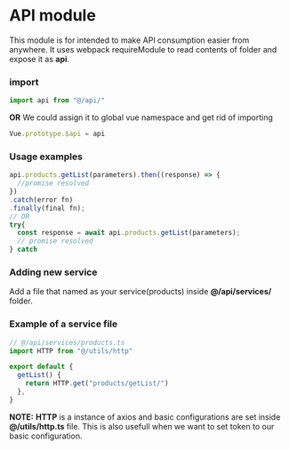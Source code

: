 # API module

This module is for intended to make API consumption easier from anywhere. It uses webpack requireModule to read contents of folder and expose it as **api**.

### **import**

```js
import api from "@/api/"
```

**OR** We could assign it to global vue namespace and get rid of importing

```js
Vue.prototype.$api = api
```

### **Usage examples**

```js
api.products.getList(parameters).then((response) => {
  //promise resolved
})
.catch(error fn)
.finally(final fn);
// OR
try{
  const response = await api.products.getList(parameters);
  // promise resolved
} catch
```

### **Adding new service**

Add a file that named as your service(products) inside **@/api/services/** folder.

### **Example of a service file**

```js
// @/api/services/products.ts
import HTTP from "@/utils/http"

export default {
  getList() {
    return HTTP.get("products/getList/")
  },
}
```

**NOTE:** **HTTP** is a instance of axios and basic configurations are set inside **@/utils/http.ts** file. This is also usefull when we want to set token to our basic configuration.
